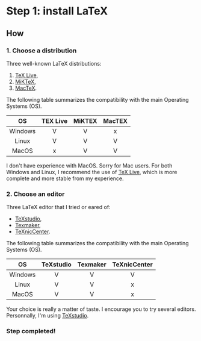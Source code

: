 
Step 1: install LaTeX
=====================



How
----


### 1. Choose a distribution

Three well-known LaTeX distributions:
1. [TeX Live](https://www.tug.org/texlive/),
2. [MiKTeX](https://miktex.org/),
3. [MacTeX](http://www.tug.org/mactex/).

The following table summarizes the compatibility with the main Operating Systems (OS).

|	OS		|	TEX Live	| MiKTEX	| MacTEX	|
| :------:	|	:------:	| :------:	| :------:	|
|	Windows	|	V 			|	V 		| 	x 		|
|	Linux	|	V 			|	V 		|	V 		|
|	MacOS	|	x 			|	V 		|	V 		|

I don't have experience with MacOS. Sorry for Mac users.
For both Windows and Linux, I recommend the use of [TeX Live](https://www.tug.org/texlive/),
which is more complete and more stable from my experience.


### 2. Choose an editor

Three LaTeX editor that I tried or eared of:
* [TeXstudio](https://www.texstudio.org/),
* [Texmaker](http://www.xm1math.net/texmaker/index_fr.html),
* [TeXnicCenter](http://www.texniccenter.org/).

The following table summarizes the compatibility with the main Operating Systems (OS).

|	OS		|	TeXstudio	| Texmaker	| TeXnicCenter	|
| :------:	|	:------:	| :------:	| :------:		|
|	Windows	|	V 			|	V 		| 	V 			|
|	Linux	|	V 			|	V 		|	x 			|
|	MacOS	|	V 			|	V 		|	x 			|

Your choice is really a matter of taste.
I encourage you to try several editors.
Personnally, I'm using [TeXstudio](https://www.texstudio.org/).


### Step completed!
